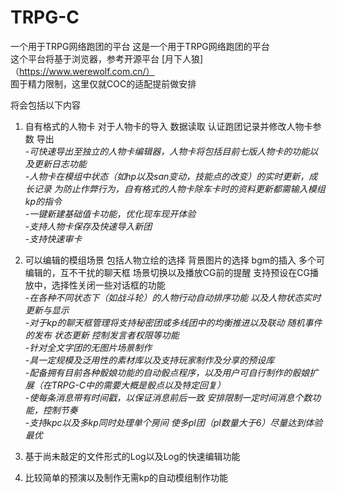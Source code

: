 # TRPG-C
一个用于TRPG网络跑团的平台
这是一个用于TRPG网络跑团的平台  
这个平台将基于浏览器，参考开源平台 [月下人狼]（https://www.werewolf.com.cn/）  
囿于精力限制，这里仅就COC的适配提前做安排  

将会包括以下内容  

1. 自有格式的人物卡 对于人物卡的导入 数据读取 认证跑团记录并修改人物卡参数 导出  
    -*可快速导出至独立的人物卡编辑器，人物卡将包括目前七版人物卡的功能以及更新日志功能*  
    -*人物卡在模组中状态（如hp以及san变动，技能点的改变）的实时更新，成长记录 为防止作弊行为，自有格式的人物卡除车卡时的资料更新都需输入模组kp的指令*  
    -*一键新建基础值卡功能，优化现车现开体验*  
    -*支持人物卡保存及快速导入新团*  
    -*支持快速审卡*

2. 可以编辑的模组场景 包括人物立绘的选择 背景图片的选择 bgm的插入 多个可编辑的，互不干扰的聊天框 场景切换以及播放CG前的提醒 支持预设在CG播放中，选择性关闭一些对话框的功能  
    -*在各种不同状态下（如战斗轮）的人物行动自动排序功能 以及人物状态实时更新与显示*  
    -*对于kp的聊天框管理将支持秘密团或多线团中的均衡推进以及联动 随机事件的发布 状态更新 控制发言者权限等功能*  
    -*针对全文字团的无图片场景制作*   
    -*具一定规模及泛用性的素材库以及支持玩家制作及分享的预设库*   
    -*配备拥有目前各种骰娘功能的自动骰点程序，以及用户可自行制作的骰娘扩展（在TRPG-C中的需要大概是骰点以及特定回复）*  
    -*使每条消息带有时间戳，以保证消息前后一致 安排限制一定时间消息个数功能，控制节奏*  
    -*支持kpc以及多kp同时处理单个房间 使多pl团（pl数量大于6）尽量达到体验最优*  
  
3. 基于尚未敲定的文件形式的Log以及Log的快速编辑功能  
  
4. 比较简单的预演以及制作无需kp的自动模组制作功能    
